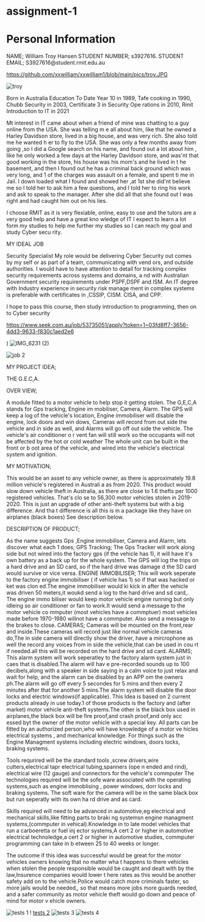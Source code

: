 # assignment-1
<!DOCTYPE html> 
<html> 
<head> 
<title>Assignment 1</title> 
</head> 
<body> 
 
<h1>Personal Information</h1> 
<p> NAME; William Troy Hansen 
STUDENT NUMBER; s3927616. 
STUDENT EMAIL; S3927616@student.rmit.edu.au 
 
https://github.com/xxwilliam/xxwilliam1/blob/main/pics/troy.JPG


 ![troy](https://user-images.githubusercontent.com/89674523/134449067-e7379e32-e115-4846-b9d5-4b81a85b64d9.jpg)


 
Born in Australia 
Education To Date Year 10 in 1989, Tafe cooking in 1990, Chubb Security in 2003, Certificate 3 in Security Ope
rations in 2010, 
Rmit Introduction to IT in 2021 
 
Mt interest in IT came about when a friend of mine was chatting to a guy online from the USA. She was telling m
e all about him, 
like that he owned a Harley Davidson store, lived in a big house, and was very rich. She also told me he wanted h
er to fly to the USA. 
She was only a few months away from going ,so I did a Google search on his name, and found out a lot about him
, like he only worked a few days 
at the Harley Davidson store, and was'nt that good working in the store, his house was his mom's and he lived in t
he basement, and then I found 
out he has a criminal back ground which was very long, and 1 of the charges was assault on a female, and spent ti
me in Jail. I down loaded 
what I found and showed her ,at 1st she did'nt believe me so I told her to ask him a few questions, and I told her to
ring his work and ask 
to speak to the manager. After she did all that she found out I was right and had caught him out on his lies. 
 
I choose RMIT as it is very flexiable, online, easy to use and the tutors are a very good help and have a great kno
wledge of IT 
I expect to learn a lot form my studies to help me further my studies so I can reach my goal and study Cyber secu
rity. 
 
MY IDEAL JOB 
 
Security Specialist 
My role would be delivering Cyber Security out comes by my self or as part of a team, communicating with vend
ors, and outside authorities. 
I would have to have attention to detail for tracking complex security requirements across systems and domains, a
nd with Australian Government 
security requirements under PSPF,DSPF and ISM. An IT degree with Industry experience in security risk manage
ment in complex systems is preferable 
with certificates in ,CSSIP, CISM. CISA, and CPP. 
 
I hope to pass this course, then study introduction to programming, then on to Cyber security 
 
https://www.seek.com.au/job/53735051/apply?token=1~03fd8ff7-3656-4dd3-9633-f830c1aed2e6 
 
 
) 
 ![IMG_6231 (2)](https://user-images.githubusercontent.com/89674523/134448605-d52b338a-35a9-413c-8caf-fd6481abca8f.jpg)
  
 
 ![job 2](https://user-images.githubusercontent.com/89674523/134449115-3c2aba97-6985-4937-96a1-1d695fcf5c49.jpg)

MY PROJECT IDEA; 


THE G.E.C,A. 
 
OVER VIEW; 
 
A module fitted to a motor vehicle to help stop it getting stolen. The G,E,C,A stands for Gps tracking, Engine im
mobiliser, Camera, Alarm. 
The GPS will keep a log of the vehicle's location, Engine immobiliser will disable the engine, lock doors and win
dows, Cameras will record from 
out side the vehicle and in side as well, and Alarms will go off out side the vehicle. The vehicle's air conditioner o
r vent fan will still 
work so the occupants will not be affected by the hot or cold weather The whole unit can be built in the front or b
oot area of the vehicle, 
and wired into the vehicle's electrical system and ignition. 
 
MY MOTIVATION; 
 
This would be an asset to any vehicle owner, as there is approximately 19.8 million vehicle's registered in Australi
a as from 2020. This product 
would slow down vehicle theft in Australia, as there are close to 1.6 thefts per 1000 registered vehicles. That's clo
se to 56,300 motor 
vehicles stolen in 2019-2020. This is just an upgrade of other anti-theft systems but with a big difference. And tha
t difference is all this is in a package like they have on airplanes (black boxes) See description below. 
 
 
DESCRIPTION OF PRODUCT; 
 
As the name suggests Gps ,Engine immobiliser, Camera and Alarm, lets discover what each 1 does; 
GPS Tracking; 
The Gps Tracker will work along side but not wired into the factory gps (if the vehicle has 1), it will have it's own
battery as a back up 
for the whole system. The GPS will log the trips on a hard drive and an SD card, so if the hard drive was damage
d the SD card would survive or vice 
versa. 
ENGINE IMMOBILISER; 
This will work seperate to the factory engine immobiliser ( if vehicle has 1) so if that was hacked or ket was clon
ed.The engine immobiliser would ki 
kick in after the vehicle was driven 50 meters,it woukd send a log to the hard drive and sd card,. The engine immo
biliser would keep motor vehicle 
engine running but only idleing so air conditioner or fan to work.It would send a message to the motor vehicle co
mmputer (most vehicles have a 
commptuer) most vehicles made before 1970-1980 willnot have a commputer. Also send a message to the brakes 
to close. 
CAMERAS; 
Cameras will be mounted on the front,rear and inside.These cameras will record just like normal vehicle cameras 
do,The in side camera will directly 
show the driver, have a mircrophone as well the record any voices from in side the vehicle,that can be used in cou
rt if needed.all this will be 
recorded on the hard drive and sd card. 
ALARMS; 
This alarm system will work seperatley to the factory alarm system just in caes that is disabled.The alarm will hav
e pre-recorded sounds up to 
100 decibels,along with a speaker in side saying in a calm voice to just relax and wait for help, and the alarm can 
be disabled by an APP om 
the owners ph.The alarm will go off every 5 secondes for 5 mins and then every 2 minutes after that for another 5 
mins.The alarm system will 
disable the door locks and electric windows(if applicable). 
This Idea is based on 2 current products already in use today.1 of those products is the factory and (after market) 
motor vehicle anti-theft 
systems.The other is the black box used in airplanes,the black box will be fire proof,and crash proof,and only acc
essed byt the owner of the motor 
vehicle with a special key. All parts can be fitted by an authorized person,who will have knowledge of a motor ve
hicles electrical systems , 
and mechanical knowledge. For things such as the Engine Managment systems including electric windows, doors 
locks, braking systems. 
 
Tools requrired will be the standard tools ,screw drivers,wire cutters,electrical tapr electrical tubing,spanners (ope
n ended and rind), 
electrical wire (12 gauge) and connectors for the vehicle's commputer 
The technologies required will be the sofe ware associated with the operating systems,such as engine immoblising
, power windows, dorr locks 
and braking systems. The soft ware for the camera will be in the same black box but run seperatly with its own ha
rd drive and as card. 
 
Skills required will need to be advanced in automotive,eg electrical and mechanical skills,like fitting parts to braki
ng systemsn engine 
managment systems,(commputer in vehical).Knowledge in to late model vehicles that run a carboeretta or fuel inj
ector systems,A cert 2 or higher in 
automotive electrical technoledge,a cert 2 or higher in automotive studies, commputer programming can take in b
etween 25 to 40 weeks or longer. 
 
 
The outcome if this idea was successful would be great for the motor vehicles owners knowing that no matter wha
t happens to there vehicles 
when stolen the people responsible would be caught and dealt with by the law,Insurence companies would lower t
here rates as this would 
be another safety add on to the vehicle.Police would catch more criminals faster, so more jails would be needed,,
so that means more jobs 
more guards needed, and a safer community as motor vehicle theft would go down and peace of mind for motor v
ehicle owners. 
</p> 
 
 
 

 

![tests 1](https://user-images.githubusercontent.com/89674523/134449168-75da1e38-81e1-4c50-8a3d-06751c381ef1.jpg)   ! [tests 2](https://user-images.githubusercontent.com/89674523/134449204-ee1fe682-7ed2-48e1-9175-6c387c0b3a74.jpg)
![tests 3](https://user-images.githubusercontent.com/89674523/134449247-7035955a-5e71-4e58-8e37-bc2df31ba778.jpg)
![tests 4](https://user-images.githubusercontent.com/89674523/134449261-48bf203b-a3ee-4161-9484-acdaaddd1d02.jpg)

 

 
